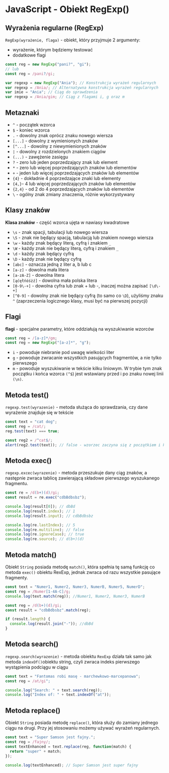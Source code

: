 # JavaScript - Obiekt RegExp()

## Wyrażenia regularne (RegExp)

`RegExp(wyrażenie, flaga)` - obiekt, który przyjmuje 2 argumenty:

- wyrażenie, którym będziemy testować
- dodatkowe flagi

```javascript
const reg = new RegExp("pani?", "gi");
// lub
const reg = /pani?/gi;

var regexp = new RegExp("Ania"); // Konstrukcja wyrażeń regularnych
var regexp = /Ania/; // Alternatywna konstrukcja wyrażeń regularnych
var imie = "Ania"; // Ciąg do sprawdzenia
var regexp = /Ania/gim; // Ciąg z flagami i, g oraz m
```

## Metaznaki

- `^` - początek wzorca
- `$` - koniec wzorca
- `.` - dowolny znak oprócz znaku nowego wiersza
- `[...]` - dowolny z wymienionych znaków
- `[^...]` - dowolny z niewymienionych znaków
- `|` - dowolny z rozdzielonych znakiem ciągów
- `(...)` - zawężenie zasięgu
- `?` - zero lub jeden poprzedzający znak lub element
- `*` - zero lub więcej poprzedzających znaków lub elementów
- `+` - jeden lub więcej poprzedzających znaków lub elementów
- `{4}` - dokładnie 4 poprzedzające znaki lub elementy
- `{4,}`- 4 lub więcej poprzedzających znaków lub elementów
- `{2,4}` - od 2 do 4 poprzedzających znaków lub elementów
- `\` - ogólny znak zmiany znaczenia, różnie wykorzystywany

## Klasy znaków

**Klasa znaków** - część wzorca ujęta w nawiasy kwadratowe

- `\s` - znak spacji, tabulacji lub nowego wiersza
- `\S` - znak nie będący spacją, tabulacją lub znakiem nowego wiersza
- `\w` - każdy znak będący literą, cyfrą i znakiem `_`
- `\W` - każdy znak nie będący literą, cyfrą i znakiem `_`
- `\d` - każdy znak będący cyfrą
- `\D` - każdy znak nie będący cyfrą
- `[abc]` - oznacza jedną z liter a, b lub c
- `[a-z]` - dowolna mała litera
- `[a-zA-Z]` - dowolna litera
- `[ąćęłńóśżź]` - dowolna mała polska litera
- `[0-9\-+]` - dowolna cyfra lub znak + lub -, inaczej można zapisać `[\d\-+]`
- `[^0-9]` - dowolny znak nie będący cyfrą (to samo co `\D`), użyliśmy znaku `^` (zaprzeczenia logicznego klasy, musi być na pierwszej pozycji)

## Flagi

**flagi** - specjalne parametry, które oddziałują na wyszukiwanie wzorców

```javascript
const reg = /[a-z]*/gm;
const reg = new RegExp("[a-z]*", "g");
```

- `i` - powoduje niebranie pod uwagę wielkości liter
- `g` - powoduje zwracanie wszystkich pasujących fragmentów, a nie tylko pierwszego
- `m` - powoduje wyszukiwanie w tekście kilku liniowym. W trybie tym znak początku i końca wzorca `(^$`) jest wstawiany przed i po znaku nowej linii `(\n)`.

## Metoda test()

`regexp.test(wyrazenie)` - metoda służąca do sprawdzania, czy dane wyrażenie znajduje się w tekście

```javascript
const text = "cat dog";
const reg = /cat/;
reg.test(text) === true;

const reg2 = /^cat$/;
alert(reg2.test(text)); // false - wzorzec zaczyna się z początkiem i kończy z końcem tekstu (znaki ^ i $) - jedyny pasujący tekst to "cat"
```

## Metoda exec()

`regexp.excec(wyrazenie)` - metoda przeszukuje dany ciąg znaków, a następnie zwraca tablicę zawierającą składowe pierwszego wyszukanego fragmentu.

```javascript
const re = /d(b+)(d)/gi;
const result = re.exec("cdbBdbsbz");

console.log(result[0]); // dbBd
console.log(result.index); // 1
console.log(result.input); // cdbBdbsbz

console.log(re.lastIndex); // 5
console.log(re.multiline); // false
console.log(re.ignoreCase); // true
console.log(re.source); // d(b+)(d)
```

## Metoda match()

Obiekt `String` posiada metodę `match()`, która spełnia tę samą funkcję co metoda `exec()` obiektu RexExp, jednak zwraca od razu wszystkie pasujące fragmenty.

```javascript
const text = "Numer1, Numer2, Numer3, NumerB, Numer5, NumerD";
const reg = /Numer[1-4A-C]/g;
console.log(text.match(reg)); //Numer1, Numer2, Numer3, NumerB
```

```javascript
const reg = /d(b+)(d)/gi;
const result = "cdbBdbsbz".match(reg);

if (result.length) {
  console.log(result.join("-")); //dbBd
}
```

## Metoda search()

`regexp.search(wyrazenie)` - metoda obiektu `RexExp` działa tak samo jak metoda `indexOf()`obiektu string, czyli zwraca indeks pierwszego wystąpienia podciągu w ciągu

```javascript
const text = "Fantomas robi masę - marchewkowo-marcepanowa";
const reg = /at/gi";

console.log("Search: " + text.search(reg));
console.log("Index of: " + text.indexOf("at"));
```

## Metoda replace()

Obiekt `String` posiada metodę `replace()`, która służy do zamiany jednego ciągu na drugi. Przy jej stosowaniu możemy używać wyrażeń regularnych.

```javascript
const text = "Super Samson jest fajny.";
const reg = /fajny/;
const textEnhanced = text.replace(reg, function(match) {
  return "super" + match;
});

console.log(textEnhanced); // Super Samson jest super fajny
```
